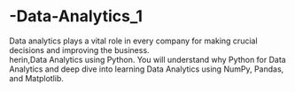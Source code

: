 # -Data-Analytics_1
Data analytics plays a vital role in every company for making crucial decisions and improving the business.  
herin,Data Analytics using Python. 
You will understand why Python for Data Analytics and deep dive into learning Data Analytics using NumPy, Pandas, and Matplotlib. 
